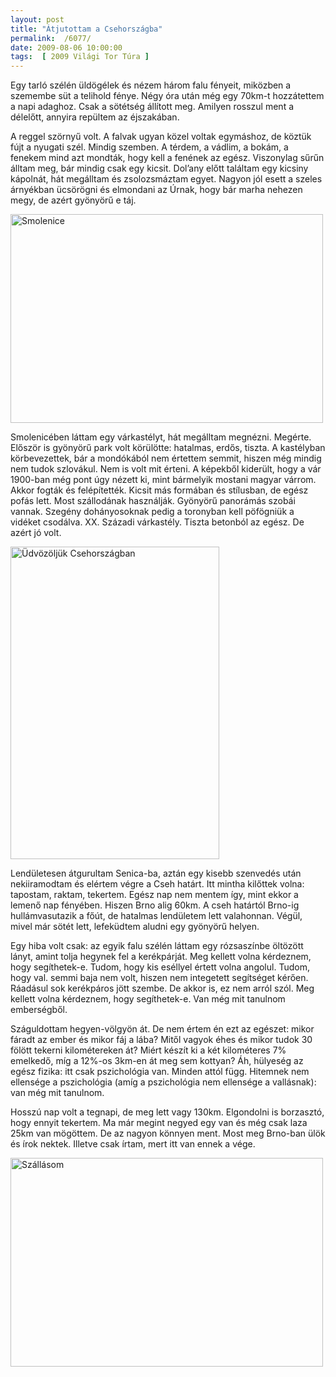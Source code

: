 ```yaml
---
layout: post
title: "Átjutottam a Csehországba"
permalink:  /6077/ 
date: 2009-08-06 10:00:00
tags:  [ 2009 Világi Tor Túra ] 
---
```

Egy tarló szélén üldögélek és nézem három falu fényeit, miközben a szemembe süt a telihold fénye. Négy óra után még egy 70km-t hozzátettem a napi adaghoz. Csak a sötétség állított meg. Amilyen rosszul ment a délelőtt, annyira repültem az éjszakában.



<!--break-->

A reggel szörnyű volt. A falvak ugyan közel voltak egymáshoz, de köztük fújt a nyugati szél. Mindig szemben. A térdem, a vádlim, a bokám, a fenekem mind azt mondták, hogy kell a fenének az egész. Viszonylag sűrűn álltam meg, bár mindig csak egy kicsit. Dol’any előtt találtam egy kicsiny kápolnát, hát megálltam és zsolozsmáztam egyet. Nagyon jól esett a szeles árnyékban ücsörögni és elmondani az Úrnak, hogy bár marha nehezen megy, de azért gyönyörű e táj.

<p ><a href="https://www.flickr.com/photos/borazslo/3794627465" title="Smolenice by Elek László, on Flickr"><img src="https://c1.staticflickr.com/3/2560/3794627465_df1974f3ee.jpg" width="500" height="334" alt="Smolenice"></a></p>

Smolenicében láttam egy várkastélyt, hát megálltam megnézni. Megérte. Először is gyönyörű park volt körülötte: hatalmas, erdős, tiszta. A kastélyban körbevezettek, bár a mondókából nem értettem semmit, hiszen még mindig nem tudok szlovákul. Nem is volt mit érteni. A képekből kiderült, hogy a vár 1900-ban még pont úgy nézett ki, mint bármelyik mostani magyar várrom. Akkor fogták és felépítették. Kicsit más formában és stílusban, de egész pofás lett. Most szállodának használják. Gyönyörű panorámás szobái vannak. Szegény dohányosoknak pedig a toronyban kell pöfögniük a vidéket csodálva. XX. Századi várkastély. Tiszta betonból az egész. De azért jó volt.

<p ><a href="https://www.flickr.com/photos/borazslo/3797059095" title="Üdvözöljük Csehországban by Elek László, on Flickr"><img src="https://c1.staticflickr.com/3/2581/3797059095_5c15b9ebcb.jpg" width="334" height="500" alt="Üdvözöljük Csehországban"></a></p>

Lendületesen átgurultam Senica-ba, aztán egy kisebb szenvedés után nekiiramodtam és elértem végre a Cseh határt. Itt mintha kilőttek volna: tapostam, raktam, tekertem. Egész nap nem mentem így, mint ekkor a lemenő nap fényében. Hiszen Brno alig 60km. A cseh határtól Brno-ig hullámvasutazik a főút, de hatalmas lendületem lett valahonnan. Végül, mivel már sötét lett, lefeküdtem aludni egy gyönyörű helyen.

Egy hiba volt csak: az egyik falu szélén láttam egy rózsaszínbe öltözött lányt, amint tolja hegynek fel a kerékpárját. Meg kellett volna kérdeznem, hogy segíthetek-e. Tudom, hogy kis eséllyel értett volna angolul. Tudom, hogy val. semmi baja nem volt, hiszen nem integetett segítséget kérően. Ráadásul sok kerékpáros jött szembe. De akkor is, ez nem arról szól. Meg kellett volna kérdeznem, hogy segíthetek-e. Van még mit tanulnom emberségből.

Száguldottam hegyen-völgyön át. De nem értem én ezt az egészet: mikor fáradt az ember és mikor fáj a lába? Mitől vagyok éhes és mikor tudok 30 fölött tekerni kilométereken át? Miért készít ki a két kilométeres 7% emelkedő, míg a 12%-os 3km-en át meg sem kottyan? Áh, hülyeség az egész fizika: itt csak pszichológia van. Minden attól függ. Hitemnek nem ellensége a pszichológia (amíg a pszichológia nem ellensége a vallásnak): van még mit tanulnom.

Hosszú nap volt a tegnapi, de meg lett vagy 130km. Elgondolni is borzasztó, hogy ennyit tekertem. Ma már megint negyed egy van és még csak laza 25km van mögöttem. De az nagyon könnyen ment. Most meg Brno-ban ülök és írok nektek. Illetve csak írtam, mert itt van ennek a vége.

<p ><a href="https://www.flickr.com/photos/borazslo/3797877676" title="Szállásom by Elek László, on Flickr"><img src="https://c1.staticflickr.com/3/2560/3797877676_40496918a0.jpg" width="500" height="334" alt="Szállásom"></a></p>